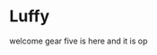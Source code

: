 # Luffy
welcome
gear five is here and it is op 
 
 
   
  
       
                         
                       
                                     
                                                     
                              
                                 
                   
         
    
 
